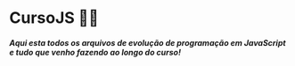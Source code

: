 # CursoJS :man_student:

##### Aqui esta todos os arquivos de evolução de programação em JavaScript e tudo que venho fazendo ao longo do curso!

